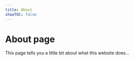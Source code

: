 ```yaml
---
title: About
showTOC: false
---
```


# About page

This page tells you a little bit about what this website does...
